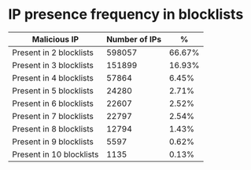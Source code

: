 # IP presence frequency in blocklists
| Malicious IP | Number of IPs | % |
|----|----|----|
| Present in 2 blocklists | 598057 | 66.67% |
| Present in 3 blocklists | 151899 | 16.93% |
| Present in 4 blocklists | 57864 | 6.45% |
| Present in 5 blocklists | 24280 | 2.71% |
| Present in 6 blocklists | 22607 | 2.52% |
| Present in 7 blocklists | 22797 | 2.54% |
| Present in 8 blocklists | 12794 | 1.43% |
| Present in 9 blocklists | 5597 | 0.62% |
| Present in 10 blocklists | 1135 | 0.13% |
